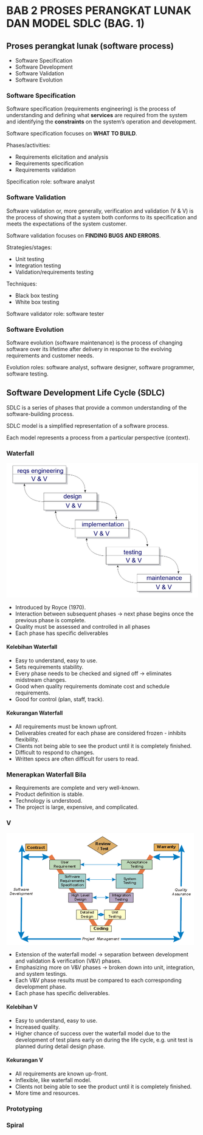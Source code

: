 # BAB 2 PROSES PERANGKAT LUNAK DAN MODEL SDLC (BAG. 1)

## Proses perangkat lunak (software process)

- Software Specification
- Software Development
- Software Validation
- Software Evolution

### Software Specification

Software specification (requirements engineering) is the process of understanding and defining what **services** are required from the system and identifying the **constraints** on the system’s operation and development.

Software specification focuses on **WHAT TO BUILD**.

Phases/activities:

- Requirements elicitation and analysis
- Requirements specification
- Requirements validation

Specification role: software analyst

### Software Validation

Software validation or, more generally, verification and validation (V & V) is the process of showing that a system both conforms to its specification and meets the expectations of the system customer.

Software validation focuses on **FINDING BUGS AND ERRORS**.

Strategies/stages:

- Unit testing
- Integration testing
- Validation/requirements testing

Techniques:

- Black box testing
- White box testing

Software validator role: software tester

### Software Evolution

Software evolution (software maintenance) is the process of changing software over its lifetime after delivery in response to the evolving requirements and customer needs.

Evolution roles: software analyst, software designer, software programmer, software testing.

## Software Development Life Cycle (SDLC)

SDLC is a series of phases that provide a common understanding of the software-building process.

SDLC model is a simplified representation of a software process.

Each model represents a process from a particular perspective (context).

### Waterfall

![Waterfall](https://github.com/SyafaHadyan/learn/blob/main/src/Note/Rekayasa%20Perangkat%20Lunak/Pictures/Bab%202/Waterfall.png)

- Introduced by Royce (1970).
- Interaction between subsequent phases -> next phase begins once the previous phase is complete.
- Quality must be assessed and controlled in all phases
- Each phase has specific deliverables

#### Kelebihan Waterfall

- Easy to understand, easy to use.
- Sets requirements stability.
- Every phase needs to be checked and signed off -> eliminates midstream changes.
- Good when quality requirements dominate cost and schedule requirements.
- Good for control (plan, staff, track).

#### Kekurangan Waterfall

- All requirements must be known upfront.
- Deliverables created for each phase are considered frozen - inhibits flexibility.
- Clients not being able to see the product until it is completely finished.
- Difficult to respond to changes.
- Written specs are often difficult for users to read.

### Menerapkan Waterfall Bila

- Requirements are complete and very well-known.
- Product definition is stable.
- Technology is understood.
- The project is large, expensive, and complicated.

### V

![V](https://github.com/SyafaHadyan/learn/blob/main/src/Note/Rekayasa%20Perangkat%20Lunak/Pictures/Bab%202/V.png)

- Extension of the waterfall model -> separation between development and validation & verification (V&V) phases.
- Emphasizing more on V&V phases -> broken down into unit, integration, and system testings.
- Each V&V phase results must be compared to each corresponding development phase.
- Each phase has specific deliverables.

#### Kelebihan V

- Easy to understand, easy to use.
- Increased quality.
- Higher chance of success over the waterfall model due to the development of test plans early on during the life cycle, e.g. unit test is planned during detail design phase.

#### Kekurangan V

- All requirements are known up-front.
- Inflexible, like waterfall model.
- Clients not being able to see the product until it is completely finished.
- More time and resources.

### Prototyping

### Spiral
